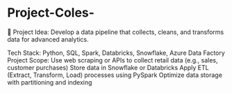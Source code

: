 # Project-Coles-

📌 Project Idea: Develop a data pipeline that collects, cleans, and transforms data for advanced analytics.

Tech Stack: Python, SQL, Spark, Databricks, Snowflake, Azure Data Factory
Project Scope:
Use web scraping or APIs to collect retail data (e.g., sales, customer purchases)
Store data in Snowflake or Databricks
Apply ETL (Extract, Transform, Load) processes using PySpark
Optimize data storage with partitioning and indexing
